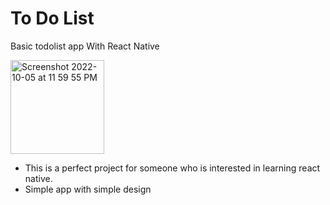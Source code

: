 # To Do List
Basic todolist app With React Native

<img width="150" alt="Screenshot 2022-10-05 at 11 59 55 PM" src="https://user-images.githubusercontent.com/85498185/194107281-887162bf-8079-4833-be89-016cd4b9c380.png">

- This is a perfect project for someone who is interested in learning react native. 
- Simple app with simple design 

